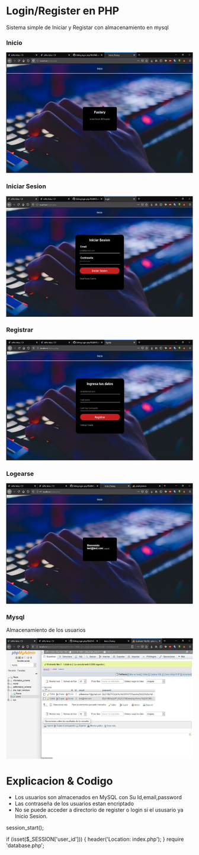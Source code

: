 # Login/Register en PHP
Sistema simple de Iniciar y Registar con almacenamiento en mysql
### Inicio

<img src="https://raw.githubusercontent.com/Veloz-X/login-php/master/img/1.JPG" height="325" width="600">

### Iniciar Sesion
<img src="https://raw.githubusercontent.com/Veloz-X/login-php/master/img/2.JPG" height="325" width="600">

### Registrar
<img src="https://raw.githubusercontent.com/Veloz-X/login-php/master/img/3.JPG" height="325" width="600">

### Logearse

<img src="https://raw.githubusercontent.com/Veloz-X/login-php/master/img/4.JPG" height="325" width="600">

### Mysql
Almacenamiento de los usuarios

<img src="https://raw.githubusercontent.com/Veloz-X/login-php/master/img/5.JPG" height="325" width="600">

# Explicacion & Codigo

- Los usuarios son almacenados en MySQL con Su Id,email,password
 - Las contraseña de los usuarios estan encriptado
 - No se puede acceder a directorio de register o login si el ususario ya Inicio Sesion.
 
session_start();

if (isset($_SESSION['user_id'])) {
  header('Location: index.php');
}
require 'database.php';
